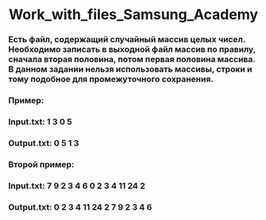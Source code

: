 <h1 align = center> Work_with_files_Samsung_Academy</h1>
<h3> Есть файл, содержащий случайный массив целых чисел. Необходимо записать в выходной файл массив по правилу, сначала вторая половина, потом первая половина массива. В данном задании нельзя использовать массивы, строки и тому подобное для промежуточного сохранения.</h3>

<h3>Пример:</h3>
<h3>Input.txt: 1 3 0 5</h3>
<h3>Output.txt: 0 5 1 3</h3>

<h3>Второй пример:</h3>
<h3>Input.txt: 7 9 2 3 4 6 0 2 3 4 11 24 2</h3>
<h3>Output.txt: 0 2 3 4 11 24 2 7 9 2 3 4 6</h3>

